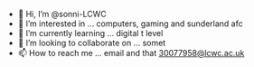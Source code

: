 - 👋 Hi, I’m @sonni-LCWC
- 👀 I’m interested in ... computers, gaming and sunderland afc
- 🌱 I’m currently learning ... digital t level
- 💞️ I’m looking to collaborate on ... somet
- 📫 How to reach me ... email and that 30077958@lcwc.ac.uk

<!---
sonni-LCWC/sonni-LCWC is a ✨ special ✨ repository because its `README.md` (this file) appears on your GitHub profile.
You can click the Preview link to take a look at your changes.
--->
